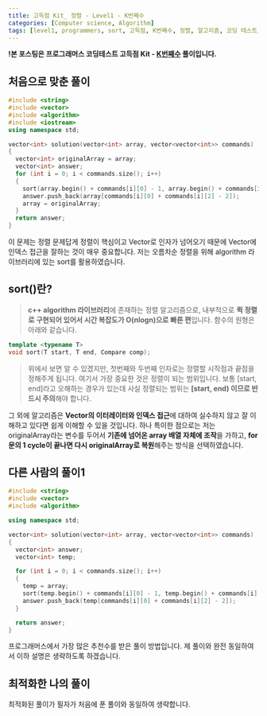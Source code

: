 ```yaml
---
title: 고득점 Kit_ 정렬 - Level1 - K번째수
categories: [Computer science, Algorithm]
tags: [level1, programmers, sort, 고득점, K번째수, 정렬, 알고리즘, 코딩 테스트, 프로그래머스]
---
```


**!본 포스팅은 프로그래머스 코딩테스트 고득점 Kit - [K번째수](https://programmers.co.kr/learn/courses/30/lessons/42748) 풀이입니다.**

## 처음으로 맞춘 풀이
``` cpp
#include <string>
#include <vector>
#include <algorithm>
#include <iostream>
using namespace std;

vector<int> solution(vector<int> array, vector<vector<int>> commands)
{
  vector<int> originalArray = array;
  vector<int> answer;
  for (int i = 0; i < commands.size(); i++)
  {
    sort(array.begin() + commands[i][0] - 1, array.begin() + commands[i][1]);
    answer.push_back(array[commands[i][0] + commands[i][2] - 2]);
    array = originalArray;
  }
  return answer;
}
```
이 문제는 정렬 문제답게 정렬이 핵심이고 Vector로 인자가 넘어오기 때문에 Vector에 인덱스 접근을 잘하는 것이 매우 중요합니다. 저는 오름차순 정렬을 위해 algorithm 라이브러리에 있는 sort를 활용하였습니다.

## sort()란?
> **c++ algorithm 라이브러리**에 존재하는 정렬 알고리즘으로, 내부적으로 **퀵 정렬로 구현되어 있어서 시간 복잡도가 O(nlogn)으로 빠른 편**입니다. 함수의 원형은 아래와 같습니다.
``` cpp
template <typename T>
void sort(T start, T end, Compare comp);
```
> 위에서 보면 알 수 있겠지만, 첫번째와 두번째 인자로는 정렬할 시작점과 끝점을 정해주게 됩니다.
여기서 가장 중요한 것은 정렬이 되는 범위입니다. 보통 [start, end]라고 오해하는 경우가 있는데 사실 정렬되는 범위는 **[start, end) 이므로 반드시 주의**해야 합니다.

그 외에 알고리즘은 **Vector의 이터레이터와 인덱스 접근**에 대하여 실수하지 않고 잘 이해하고 있다면 쉽게 이해할 수 있을 것입니다. 하나 특이한 점으로는 저는 originalArray라는 변수를 두어서 **기존에 넘어온 array 배열 자체에 조작**을 가하고, **for문의 1 cycle이 끝나면 다시 originalArray로 복원**해주는 방식을 선택하였습니다.


## 다른 사람의 풀이1
``` cpp
#include <string>
#include <vector>
#include <algorithm>

using namespace std;

vector<int> solution(vector<int> array, vector<vector<int>> commands)
{
  vector<int> answer;
  vector<int> temp;

  for (int i = 0; i < commands.size(); i++)
  {
    temp = array;
    sort(temp.begin() + commands[i][0] - 1, temp.begin() + commands[i][1]);
    answer.push_back(temp[commands[i][0] + commands[i][2] - 2]);
  }

  return answer;
}
```

프로그래머스에서 가장 많은 추천수를 받은 풀이 방법입니다. 제 풀이와 완전 동일하여서 이하 설명은 생략하도록 하겠습니다.


## 최적화한 나의 풀이
최적화된 풀이가 필자가 처음에 푼 풀이와 동일하여 생략합니다.